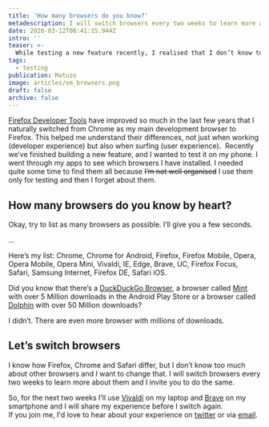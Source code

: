 ```yaml
---
title: 'How many browsers do you know?'
metadescription: I will switch browsers every two weeks to learn more about them and I invite you to do the same. 
date: 2020-03-12T06:41:15.944Z
intro: ''
teaser: >-
  While testing a new feature recently, I realised that I don’t know too many browsers. I can list some, but I don‘t really know them like I know Firefox or Chrome. I want to change that, and I invite you to do the same. 
tags:
  - testing
publication: Matuzo
image: articles/sm_browsers.png
draft: false
archive: false
---
```


[Firefox Developer Tools](https://developer.mozilla.org/en-US/docs/Tools) have improved so much in the last few years that I naturally switched from Chrome as my main development browser to Firefox. This helped me understand their differences, not just when working (developer experience) but also when surfing (user experience). 
Recently we’ve finished building a new feature, and I wanted to test it on my phone. I went through my apps to see which browsers I have installed. I needed quite some time to find them all because <s>I’m not well organised</s> I use them only for testing and then I forget about them.

## How many browsers do you know by heart?

Okay, try to list as many browsers as possible. I’ll give you a few seconds.

…

Here’s my list: Chrome, Chrome for Android, Firefox, Firefox Mobile, Opera, Opera Mobile, Opera Mini, Vivaldi, IE, Edge, Brave, UC, Firefox Focus, Safari, Samsung Internet, Firefox DE, Safari iOS.

Did you know that there’s a [DuckDuckGo Browser](https://play.google.com/store/apps/details?id=com.duckduckgo.mobile.android), a browser called [Mint](https://play.google.com/store/apps/details?id=com.mi.globalbrowser.mini&hl=de_AT) with over 5 Million downloads in the Android Play Store or a browser called [Dolphin](https://play.google.com/store/apps/details?id=mobi.mgeek.TunnyBrowser&hl=de_AT) with over 50 Million downloads?

I didn’t. There are even more browser with millions of downloads.

## Let’s switch browsers 

I know how Firefox, Chrome and Safari differ, but I don’t know too much about other browsers and I want to change that. I will switch browsers every two weeks to learn more about them and I invite you to do the same.

So, for the next two weeks I’ll use [Vivaldi](https://vivaldi.com/) on my laptop and [Brave](https://brave.com/) on my smartphone and I will share my experience before I switch again.  
If you join me, I'd love to hear about your experience on [twitter](https://twitter.com/mmatuzo) or via [email](manuel@matuzo.at).

